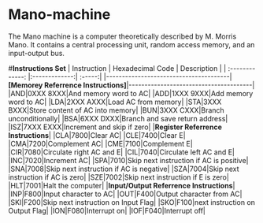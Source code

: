 # Mano-machine
The Mano machine is a computer theoretically described by M. Morris Mano. It contains a central processing unit, random access memory, and an input-output bus.

#**Instructions Set** 
| Instruction        |  Hexadecimal Code | Description  |
| :-------------: |:-------------:| :-----:|
|---------------------------------------|**[Memorey Referrence Instructions]**|---------------------------------------|
|AND|0XXX 8XXX|And memory word to AC|
|ADD|1XXX 9XXX|Add memory word to AC|
|LDA|2XXX AXXX|Load AC from memory|
|STA|3XXX BXXX|Store content of AC into memory|
|BUN|3XXX CXXX|Branch unconditionally|
|BSA|6XXX DXXX|Branch and save return address|
|ISZ|7XXX EXXX|Increment and skip if zero|
|**Register Referrence Instructions**|
|CLA|7800|Clear AC|
|CLE|7400|Clear E|
|CMA|7200|Complement AC|
|CME|7100|Complement E|
|CIR|7080|Circulate right AC and E|
|CIL|7040|Circulate left AC and E|
|INC|7020|Increment AC|
|SPA|7010|Skip next instruction if AC is positive|
|SNA|7008|Skip next instruction if AC is negative|
|SZA|7004|Skip next instruction if AC is zero|
|SZE|7002|Skip next instruction if E is zero|
|HLT|7001|Halt the computer|
|**Input/Output Referrence Instructions**|
|INP|F800|Input character to AC|
|OUT|F400|Output character from AC|
|SKI|F200|Skip next instruction on Input Flag|
|SKO|F100|next instruction on Output Flag|
|ION|F080|Interrupt on|
|IOF|F040|Interrupt off|
